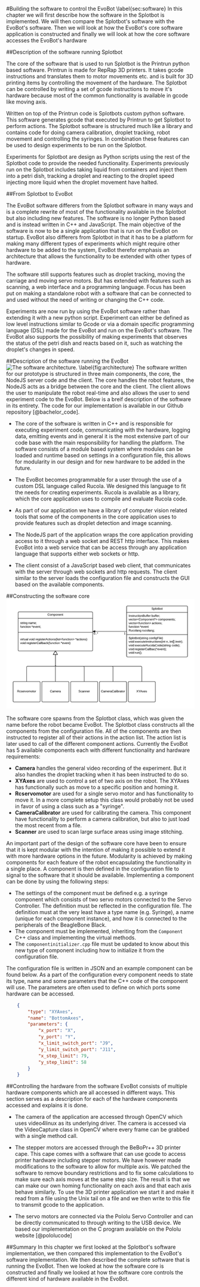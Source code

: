 #Building the software to control the EvoBot
\label{sec:software}
In this chapter we will first describe how the software in the Splotbot is
implemented. We will then compare the Splotbot's software with the EvoBot's
software. Then we will look at how the EvoBot's core software application is
constructed and finally we will look at how the core software accesses the
EvoBot's hardware

##Description of the software running Splotbot
<!-- Controlling using GCode -->
The core of the software that is used to run Splotbot is the Printrun python
based software. Printrun is made for RepRap 3D printers. It takes gcode
instructions and translates them to motor movements etc. and is built for 3D
printing items by controlling the movement of the hardware.  The Splotbot can be
controlled by writing a set of gcode instructions to move it's hardware because
most of the common functionality is available in gcode like moving axis.

<!-- Python code -->
Written on top of the Printrun code is Splotbots custom python software. This
software generates gcode that executed by Printrun to get Splotbot to
perform actions. The Splotbot software is structured much like a library and
contains code for doing camera calibration, droplet tracking, robot movement and
controlling the syringes. In combination these features can be used to design
experiments to be run on the Splotbot.

<!-- Experiments -->
Experiments for Splotbot are design as Python scripts using the rest of the
Splotbot code to provide the needed functionality. Experiments previously run on
the Splotbot includes taking liquid from containers and inject them into a petri
dish, tracking a droplet and reacting to the droplet speed injecting more liquid
when the droplet movement have halted.

##From Splotbot to EvoBot
<!-- Intro -->
The EvoBot software differers from the Splotbot software in many ways and is a
complete rewrite of most of the functionality available in the Splotbot but also
including new features. The software is no longer Python based and is instead
written in C++ and JavaScript. The main objective of the software is now to be a
single application that is run on the EvoBot on startup. EvoBot also differers
from Splotbot in that it has to be a platform for making many different types of
experiments which might require other hardware to be added to the system, EvoBot
therefor emphasis an architecture that allows the functionality to be extended
with other types of hardware.

<!-- Software core -->
The software still supports features such as droplet tracking, moving the
carriage and moving servo motors. But has extended with features such as
scanning, a web interface and a programming language. Focus has been put on
making a standalone robot with a software that can be connected to and used
without the need of writing or changing the C++ code.

<!-- Features: Droplet tracking, moving camera, scanning, programming language,
web interface -->
Experiments are now run by using the EvoBot software rather than extending it
with a new python script. Experiment can either be defined as low level
instructions similar to Gcode or via a domain specific programming language
(DSL) made for the EvoBot and run on the EvoBot's software. The EvoBot also
supports the possibility of making experiments that observes the status of the
petri dish and reacts based on it, such as watching the droplet's changes in
speed.

##Description of the software running the EvoBot
![The software architecture.
\label{fig:architecture}](images/architecture_overview.png)
The software written for our prototype is structured in three main components,
the core, the NodeJS server code and the client. The core handles the robot
features, the NodeJS acts as a bridge between the core and the client. The
client allows the user to manipulate the robot real-time and also allows the
user to send experiment code to the EvoBot. Below is a breif description of the
software in its entirety. The code for our implementation is available in our
Github repository [@bachelor_code].

<!-- Core -->
- The core of the software is written in C++ and is responsible for executing
  experiment code, communicating with the hardware, logging data, emitting events
  and in general it is the most extensive part of our code base with the main
  responsibility for handling the platform. The software consists of a module
  based system where modules can be loaded and runtime based on settings in a
  configuration file, this allows for modularity in our design and for new
  hardware to be added in the future.
<!-- Rucola -->
- The EvoBot becomes programmable for a user through the use of a custom DSL
  language called Rucola. We designed this language to fit the needs for
  creating experiments. Rucola is available as a library, which the core
  application uses to compile and evaluate Rucola code.
<!-- Computer vision -->
- As part of our application we have a library of computer vision related tools
  that some of the components in the core application uses to provide features
  such as droplet detection and image scanning.
<!-- NodeJS Server -->
- The NodeJS part of the application wraps the core application providing access
  to it through a web socket and REST http interface. This makes EvoBot into a
  web service that can be access through any application language that supports
  either web sockets or http.
<!-- Client -->
- The client consist of a JavaScript based web client, that communicates with
  the server through web sockets and http requests. The client similar to the
  server loads the configuration file and constructs the GUI based on the
  available components.

##Constructing the software core 
![Simplified class diagram of the core EvoBot software. \label{fig:class_core}](images/class_core.png)
<!-- (or how we support modularity) -->
The software core spawns from the Splotbot class, which was given the name
before the robot became EvoBot. The Splotbot class constructs all the
components from the configuration file. All of the components are then
instructed to register all of their actions in the action list. The action list
is later used to call of the different component actions. Currently the EvoBot
has 5 available components each with different functionality and hardware
requirements:

<!-- Current components -->
- **Camera** handles the general video recording of the experiment. But it
  also handles the droplet tracking when it has been instructed to do so.
- **XYAxes** are used to control a set of two axis on the robot. The XYAxes has
  functionally such as move to a specific position and homing it.
- **Rcservomotor** are used for a single servo motor and has functionality to
  move it. In a more complete setup this class would probably not be used in favor of
  using a class such as a "syringe".
- **CameraCalibrator** are used for calibrating the camera. This component have
  functionality to perform a camera calibration, but also to just load the most
  recent from a file.
- **Scanner** are used to scan large surface areas using image stitching.

An important part of the design of the software core have been to ensure that it
is kept modular with the intention of making it possible to extend it with more
hardware options in the future. Modularity is achieved by making components for
each feature of the robot encapsulating the functionality in a single place. A
component is then defined in the configuration file to signal to the software
that it should be available. Implementing a component can be done by using the
following steps:

- The settings of the component must be defined e.g. a syringe component which
  consists of two servo motors connected to the Servo Controller. The definition
  must be reflected in the configuration file. The definition must at the very
  least have a type name (e.g. Syringe), a name (unique for each component
  instance), and how it is connected to the peripherals of the BeagleBone Black.
- The component must be implemented, inheriting from the `Component` C++ class
  and implementing the virtual methods.
- The `componentinitializer.cpp` file must be updated to know about this new
  type of component including how to initialize it from the configuration file.

The configuration file is written in JSON and an example component can be found
below. As a part of the configuration every component needs to state its type,
name and some parameters that the C++ code of the component will use. The
parameters are often used to define on which ports some hardware can be
accessed.

```json
	{
		"type": "XYAxes",
		"name": "BottomAxes",
		"parameters": {
			"x_port": "X",
			"y_port": "Y",
			"x_limit_switch_port": "J9",
			"y_limit_switch_port": "J11",
			"x_step_limit": 79,
			"y_step_limit": 58
		}
	}
```

##Controlling the hardware from the software
EvoBot consists of multiple hardware components which are all accessed in
different ways. This section serves as a description for each of the hardware
components accessed and explains it is done.

<!-- Camera, OpenCV -->
- The camera of the application are accessed through OpenCV which uses
  video4linux as its underlying driver. The camera is accessed via the
  VideoCapture class in OpenCV where every frame can be grabbed with a single
  method call.
<!-- Stepper motors, mend.elf -->
- The stepper motors are accessed through the BeBoPr++ 3D printer cape.  This
  cape comes with a software that can use gcode to access printer hardware
  including stepper motors. We have however made modifications to the software
  to allow for multiple axis. We patched the software to remove boundary
  restrictions and to fix some calculations to make sure each axis moves at the
  same step size. The result is that we can make our own homing functionality on
  each axis and that each axis behave similarly. To use the 3D printer
  application we start it and make it read from a file using the Unix tail on a
  file and we then write to this file to transmit gcode to the application.
<!-- Servo motors, C code -->
- The servo motors are connected via the Pololu Servo Controller and can be
  directly communicated to through writing to the USB device. We based our
  implementation on the C program available on the Pololu website [@pololucode]

##Summary
In this chapter we first looked at the Splotbot's software implementation, we
then compared this implementation to the EvoBot's software implementation. We
then described the complete software that is running the EvoBot. Then we looked
at how the software core is constructed and finally we looked at how the
software core controls the different kind of hardware available in the EvoBot.
